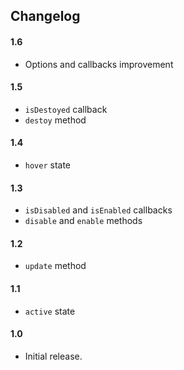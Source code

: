 ## Changelog

#### 1.6
* Options and callbacks improvement

#### 1.5
* `isDestoyed` callback
* `destoy` method

#### 1.4
* `hover` state

#### 1.3
* `isDisabled` and `isEnabled` callbacks
* `disable` and `enable` methods

#### 1.2
* `update` method

#### 1.1
* `active` state

#### 1.0
* Initial release.